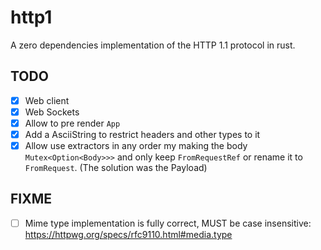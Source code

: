 # http1

A zero dependencies implementation of the HTTP 1.1 protocol in rust.

## TODO

- [x] Web client
- [x] Web Sockets
- [x] Allow to pre render `App`
- [x] Add a AsciiString to restrict headers and other types to it
- [x] Allow use extractors in any order my making the body `Mutex<Option<Body>>>` and only keep `FromRequestRef` or rename it to `FromRequest`. (The solution was the Payload)

## FIXME

- [ ] Mime type implementation is fully correct, MUST be case insensitive: <https://httpwg.org/specs/rfc9110.html#media.type>
